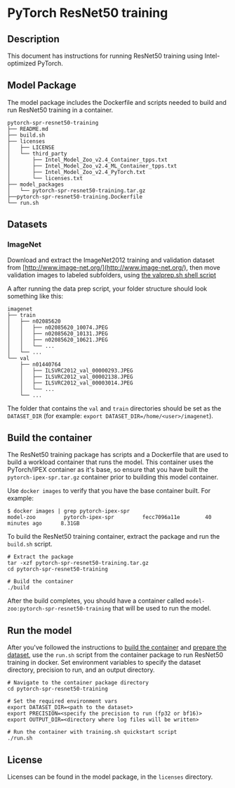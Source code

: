 <!--- 0. Title -->
# PyTorch ResNet50 training

<!-- 10. Description -->
## Description

This document has instructions for running ResNet50 training using
Intel-optimized PyTorch.

## Model Package

The model package includes the Dockerfile and scripts needed to build and
run ResNet50 training in a container.
```
pytorch-spr-resnet50-training
├── README.md
├── build.sh
├── licenses
│   ├── LICENSE
│   └── third_party
│       ├── Intel_Model_Zoo_v2.4_Container_tpps.txt
│       ├── Intel_Model_Zoo_v2.4_ML_Container_tpps.txt
│       ├── Intel_Model_Zoo_v2.4_PyTorch.txt
│       └── licenses.txt
├── model_packages
│   └── pytorch-spr-resnet50-training.tar.gz
├──pytorch-spr-resnet50-training.Dockerfile
└── run.sh
```

## Datasets

### ImageNet

Download and extract the ImageNet2012 training and validation dataset from
[http://www.image-net.org/](http://www.image-net.org/),
then move validation images to labeled subfolders, using
[the valprep.sh shell script](https://raw.githubusercontent.com/soumith/imagenetloader.torch/master/valprep.sh)

A after running the data prep script, your folder structure should look something like this:
```
imagenet
├── train
│   ├── n02085620
│   │   ├── n02085620_10074.JPEG
│   │   ├── n02085620_10131.JPEG
│   │   ├── n02085620_10621.JPEG
│   │   └── ...
│   └── ...
└── val
    ├── n01440764
    │   ├── ILSVRC2012_val_00000293.JPEG
    │   ├── ILSVRC2012_val_00002138.JPEG
    │   ├── ILSVRC2012_val_00003014.JPEG
    │   └── ...
    └── ...
```
The folder that contains the `val` and `train` directories should be set as the
`DATASET_DIR` (for example: `export DATASET_DIR=/home/<user>/imagenet`).

## Build the container

The ResNet50 training package has scripts and a Dockerfile that are
used to build a workload container that runs the model. This container
uses the PyTorch/IPEX container as it's base, so ensure that you have built
the `pytorch-ipex-spr.tar.gz` container prior to building this model container.

Use `docker images` to verify that you have the base container built. For example:
```
$ docker images | grep pytorch-ipex-spr
model-zoo         pytorch-ipex-spr         fecc7096a11e        40 minutes ago      8.31GB
```

To build the ResNet50 training container, extract the package and
run the `build.sh` script.
```
# Extract the package
tar -xzf pytorch-spr-resnet50-training.tar.gz
cd pytorch-spr-resnet50-training

# Build the container
./build
```

After the build completes, you should have a container called
`model-zoo:pytorch-spr-resnet50-training` that will be used to run the model.

## Run the model

After you've followed the instructions to [build the container](#build-the-container)
and [prepare the dataset](#datasets), use the `run.sh` script from the container
package to run ResNet50 training in docker. Set environment variables to
specify the dataset directory, precision to run, and an output directory.

```
# Navigate to the container package directory
cd pytorch-spr-resnet50-training

# Set the required environment vars
export DATASET_DIR=<path to the dataset>
export PRECISION=<specify the precision to run (fp32 or bf16)>
export OUTPUT_DIR=<directory where log files will be written>

# Run the container with training.sh quickstart script
./run.sh
```

<!--- 80. License -->
## License

Licenses can be found in the model package, in the `licenses` directory.

